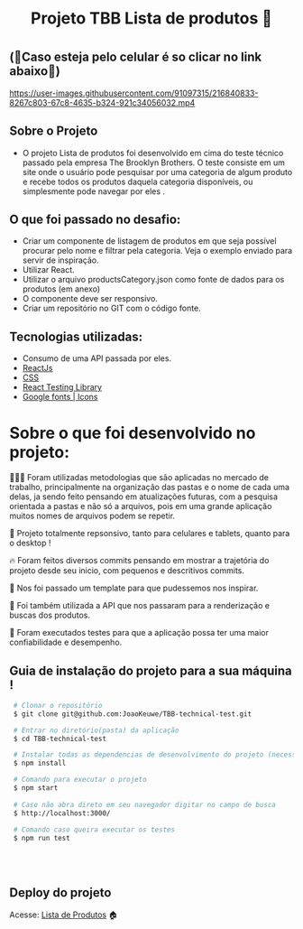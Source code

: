 <h1 align='center' >

Projeto TBB Lista de produtos 🛒

<h1/>

## (📱Caso esteja pelo celular é so clicar no link abaixo📱)


https://user-images.githubusercontent.com/91097315/216840833-8267c803-67c8-4635-b324-921c34056032.mp4



## Sobre o Projeto

- O projeto Lista de produtos foi desenvolvido em cima do teste técnico passado pela empresa The Brooklyn Brothers. O teste consiste em um site onde o usuário pode pesquisar por uma categoria de algum produto e recebe todos os produtos daquela categoria disponíveis, ou simplesmente pode navegar por eles .<br>

## O que foi passado no desafio:

-	Criar um componente de listagem de produtos em que seja possível procurar pelo nome e filtrar pela categoria. Veja o exemplo enviado para servir de inspiração.
-	Utilizar React.
-	Utilizar o arquivo productsCategory.json como fonte de dados para os produtos (em anexo)
-	O componente deve ser responsivo.
-	Criar um repositório no GIT com o código fonte.


## Tecnologias utilizadas:

- Consumo de uma API passada por eles.
- [ReactJs](https://pt-br.reactjs.org/)
- [CSS](https://developer.mozilla.org/pt-BR/docs/Web/CSS)
- [React Testing Library](https://testing-library.com/docs/react-testing-library/intro/)
- [Google fonts | Icons](https://fonts.google.com/)

# Sobre o que foi desenvolvido no projeto:
👨🏾‍💻 Foram utilizadas metodologias que são aplicadas no mercado de trabalho, principalmente na organização das pastas e o nome de cada uma delas, ja sendo feito pensando em atualizações futuras, com a pesquisa orientada a pastas e não só a arquivos, pois em uma grande aplicação muitos nomes de arquivos podem se repetir.
 
📲 Projeto totalmente repsonsivo, tanto para celulares e tablets, quanto para o desktop !

🔥 Foram feitos diversos commits pensando em mostrar a trajetória do projeto desde seu inicio, com pequenos e descritivos commits.

🎨 Nos foi passado um template para que pudessemos nos inspirar.

🛒 Foi também utilizada a API que nos passaram para a renderização e buscas dos produtos.

🧪 Foram executados testes para que a aplicação possa ter uma maior confiabilidade e desempenho.


## Guia de instalação do projeto para a sua máquina !

```bash
 # Clonar o repositório
 $ git clone git@github.com:JoaoKeuwe/TBB-technical-test.git

 # Entrar no diretório(pasta) da aplicação
 $ cd TBB-technical-test

 # Instalar todas as dependencias de desenvolvimento do projeto (necessita ter o Node(npm) instalado)
 $ npm install

 # Comando para executar o projeto
 $ npm start
 
 # Caso não abra direto em seu navegador digitar no campo de busca 
 $ http://localhost:3000/
 
 # Comando caso queira executar os testes
 $ npm run test
 

```
<br>

## Deploy do projeto
Acesse: [Lista de Produtos](https://tbb-technical-test.vercel.app/) 🏠
